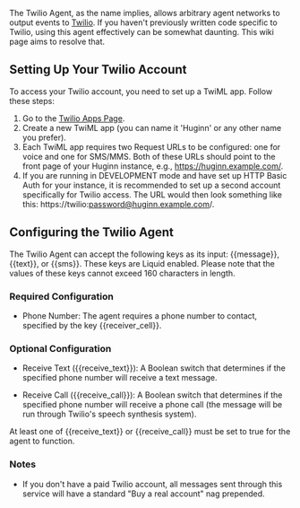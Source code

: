 The Twilio Agent, as the name implies, allows arbitrary agent networks to output events to [Twilio](https://www.twilio.com/). If you haven't previously written code specific to Twilio, using this agent effectively can be somewhat daunting. This wiki page aims to resolve that.

## Setting Up Your Twilio Account

To access your Twilio account, you need to set up a TwiML app. Follow these steps:
1. Go to the [Twilio Apps Page](https://www.twilio.com/user/account/apps).
2. Create a new TwiML app (you can name it 'Huginn' or any other name you prefer).
3. Each TwiML app requires two Request URLs to be configured: one for voice and one for SMS/MMS. Both of these URLs should point to the front page of your Huginn instance, e.g., https://huginn.example.com/.
4. If you are running in DEVELOPMENT mode and have set up HTTP Basic Auth for your instance, it is recommended to set up a second account specifically for Twilio access. The URL would then look something like this: https://twilio:password@huginn.example.com/.

## Configuring the Twilio Agent

The Twilio Agent can accept the following keys as its input: {{message}}, {{text}}, or {{sms}}. These keys are Liquid enabled. Please note that the values of these keys cannot exceed 160 characters in length.

### Required Configuration
* Phone Number: The agent requires a phone number to contact, specified by the key {{receiver_cell}}.

### Optional Configuration
* Receive Text ({{receive_text}}): A Boolean switch that determines if the specified phone number will receive a text message.

* Receive Call ({{receive_call}}): A Boolean switch that determines if the specified phone number will receive a phone call (the message will be run through Twilio's speech synthesis system).

At least one of {{receive_text}} or {{receive_call}} must be set to true for the agent to function.

### Notes
* If you don't have a paid Twilio account, all messages sent through this service will have a standard "Buy a real account" nag prepended.